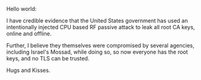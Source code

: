 Hello world:

I have credible evidence that the United States government has used an intentionally injected CPU based RF passive attack to leak all root CA keys, online and offline.

Further, I believe they themselves were compromised by several agencies, including Israel's Mossad, while doing so, so now everyone has the root keys, and no TLS can be trusted.

Hugs and Kisses.
